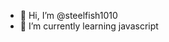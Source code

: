 - 👋 Hi, I’m @steelfish1010
- 🌱 I’m currently learning javascript


<!---
steelfish1010/steelfish1010 is a ✨ special ✨ repository because its `README.md` (this file) appears on your GitHub profile.
You can click the Preview link to take a look at your changes.
--->
